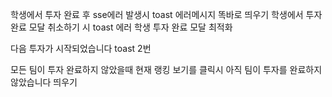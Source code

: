 
학생에서 투자 완료 후 sse에러 발생시 toast 에러메시지 똑바로 띄우기
학생에서 투자 완료 모달 취소하기 시 toast 에러
학생 투자 완료 모달 최적화

다음 투자가 시작되었습니다 toast 2번

모든 팀이 투자 완료하지 않았을때 현재 랭킹 보기를 클릭시
아직 팀이 투자를 완료하지 않았습니다 띄우기